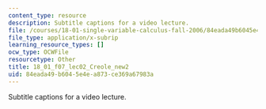 ```yaml
---
content_type: resource
description: Subtitle captions for a video lecture.
file: /courses/18-01-single-variable-calculus-fall-2006/84eada49b6045e4ea873ce369a67983a_18_01_f07_lec02_Creole_new2.vtt
file_type: application/x-subrip
learning_resource_types: []
ocw_type: OCWFile
resourcetype: Other
title: 18_01_f07_lec02_Creole_new2
uid: 84eada49-b604-5e4e-a873-ce369a67983a
---
```

Subtitle captions for a video lecture.

